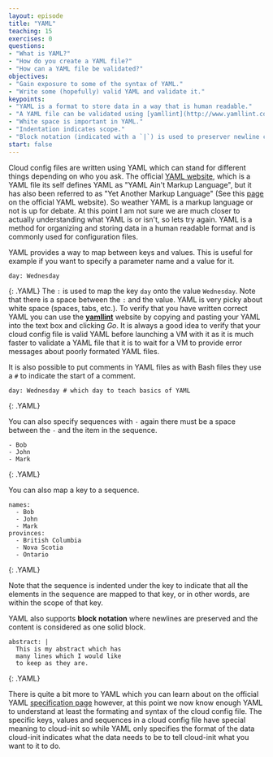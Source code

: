 ```yaml
---
layout: episode
title: "YAML"
teaching: 15
exercises: 0
questions:
- "What is YAML?"
- "How do you create a YAML file?"
- "How can a YAML file be validated?"
objectives:
- "Gain exposure to some of the syntax of YAML."
- "Write some (hopefully) valid YAML and validate it."
keypoints:
- "YAML is a format to store data in a way that is human readable."
- "A YAML file can be validated using [yamllint](http://www.yamllint.com/)."
- "White space is important in YAML."
- "Indentation indicates scope."
- "Block notation (indicated with a `|`) is used to preserver newline characters."
start: false
---
```


Cloud config files are written using YAML which can stand for different things depending on who you ask. The official [YAML website](yaml.org), which is a YAML file its self defines YAML as "YAML Ain't Markup Language", but it has also been referred to as "Yet Another Markup Language" (See this [page](http://yaml.org/spec/history/2001-08-01.html) on the official YAML website). So weather YAML is a markup language or not is up for debate. At this point I am not sure we are much closer to actually understanding what YAML is or isn't, so lets try again. YAML is a method for organizing and storing data in a human readable format and is commonly used for configuration files.

YAML provides a way to map between keys and values. This is useful for example if you want to specify a parameter name and a value for it.
~~~
day: Wednesday
~~~
{: .YAML}
The `:` is used to map the key `day` onto the value `Wednesday`. Note that there is a space between the `:` and the value. YAML is very picky about white space (spaces, tabs, etc.). To verify that you have written correct YAML you can use the **[yamllint](http://www.yamllint.com/)** website by copying and pasting your YAML into the text box and clicking *Go*. It is always a good idea to verify that your cloud config file is valid YAML before launching a VM with it as it is much faster to validate a YAML file that it is to wait for a VM to provide error messages about poorly formated YAML files.

It is also possible to put comments in YAML files as with Bash files they use a `#` to indicate the start of a comment.
~~~
day: Wednesday # which day to teach basics of YAML
~~~
{: .YAML}

You can also specify sequences with `-` again there must be a space between the `-` and the item in the sequence.
~~~
- Bob
- John
- Mark
~~~
{: .YAML}

You can also map a key to a sequence.
~~~
names:
  - Bob
  - John
  - Mark
provinces:
  - British Columbia
  - Nova Scotia
  - Ontario
~~~
{: .YAML}

Note that the sequence is indented under the key to indicate that all the elements in the sequence are mapped to that key, or in other words, are within the scope of that key.

YAML also supports **block notation** where newlines are preserved and the content is considered as one solid block.
~~~
abstract: |
  This is my abstract which has
  many lines which I would like
  to keep as they are.
~~~
{: .YAML}

There is quite a bit more to YAML which you can learn about on the official YAML [specification page](http://www.yaml.org/spec/1.2/spec.html) however, at this point we now know enough YAML to understand at least the formating and syntax of the cloud config file. The specific keys, values and sequences in a cloud config file have special meaning to cloud-init so while YAML only specifies the format of the data cloud-init indicates what the data needs to be to tell cloud-init what you want to it to do.